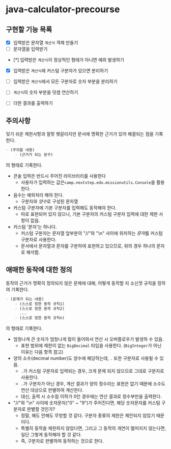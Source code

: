 # java-calculator-precourse

## 구현할 기능 목록

- [x] 입력받은 문자열 `계산식` 객체 만들기
- [ ] 문자열을 입력받기
- [*] 입력받은 `계산식`이 정상적인 형태가 아니면 예외 발생하기
- [x] 입력받은 `계산식`에 커스텀 구분자가 있으면 분리하기
- [ ] 입력받은 `계산식`에서 모든 구분자로 숫자 부분을 분리하기
- [ ] `계산식`의 숫자 부분을 덧셈 연산하기
- [ ] 더한 결과를 출력하기


## 주의사항
잊기 쉬운 제한사항과 얼핏 헷갈리지만 문서에 명확한 근거가 있어 해결되는 점을 기록한다.  
```markdown
- (주의할 내용)
    - (근거가 되는 문구)
```
의 형태로 기록한다.  

- 콘솔 입력은 반드시 주어진 라이브러리를 사용한다
  - 사용자가 입력하는 값은`camp.nextstep.edu.missionutils.Console`을 활용한다.
- 음수는 예외처리 해야 한다.
  - 구분자와 *양수*로 구성된 문자열
- 커스텀 구분자에 기본 구분자를 입력해도 동작해야 한다.
  - 따로 표현되어 있지 않으나, 기본 구분자의 커스텀 구분자 입력에 대한 제한 사항이 없음.
- 커스텀 '문자'는 하나다.
  - 커스텀 구분자는 문자열 앞부분의 "//"와 "\n" 사이에 위치하는 *문자*를 커스텀 구분자로 사용한다.
  - 문서에서 문자열과 문자를 구분하여 표현하고 있으므로, 위의 경우 하나의 문자로 해석함.

## 애매한 동작에 대한 정의
동작의 근거가 명확히 정의되지 않은 문제에 대해, 어떻게 동작할 지 소신껏 규칙을 정하여 기록한다.  
```markdown
- (문제가 되는 내용)
    - (스스로 정한 동작 규칙1)
    - (스스로 정한 동작 규칙2)
      ...
    - (스스로 정한 동작 규칙n)
```
의 형태로 기록한다.

- 엄청나게 큰 숫자가 엄청나게 많이 들어와서 연산 시 오버플로우가 발생하 수 있음.
  - 표현 범위에 제한이 없는 `BigDecimal` 타입을 사용한다. (`BigInteger`가 아닌 이유는 다음 항목 참고)
- 양의 소수(decimal number)도 양수에 해당하는데, `.` 또한 구분자로 사용될 수 있음.
  - `.`가 커스텀 구분자로 입력되는 경우, 크게 문제 되지 않으므로 그대로 구분자로 사용한다.
  - `.`가 구분자가 아닌 경우, 계산 결과가 양의 정수라는 표현은 없기 때문에 소수도 연산 대상으로 판별하여 계산한다. 
  - 대신, 출력 시 소수점 이하가 0인 경우에는 연산 결과로 정수부만을 출력한다.
- "//"와 "\n" 사이에 숫자문자("0" ~ "9")가 주어진다면, 해당 숫자문자를 커스텀 구분자로 판별할 것인가?
  - 정말, 해도 안해도 무방할 것 같다. 구분자 종류의 제한은 제안되지 않았기 때문이다.
  - 특별히 동작을 제한하지 않았다면, 그리고 그 동작의 개연이 떨어지지 않는다면, 일단 그렇게 동작해야 할 것 같다.
  - 즉, 구분자로 판별하여 동작하는 것으로 한다.